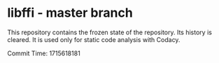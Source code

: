 # libffi - master branch

This repository contains the frozen state of the repository.
Its history is cleared. It is used only for static code
analysis with Codacy.

Commit Time: 1715618181